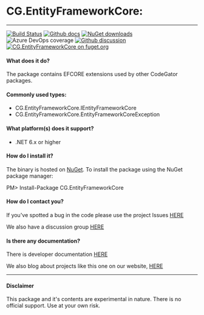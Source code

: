 # CG.EntityFrameworkCore: 
---
[![Build Status](https://dev.azure.com/codegator/CG.EntityFrameworkCore/_apis/build/status/CodeGator.CG.EntityFrameworkCore?branchName=main)](https://dev.azure.com/codegator/CG.EntityFrameworkCore/_build/latest?definitionId=89&branchName=main)
[![Github docs](https://img.shields.io/static/v1?label=Documentation&message=online&color=blue)](https://codegator.github.io/CG.EntityFrameworkCore/index.html)
[![NuGet downloads](https://img.shields.io/nuget/dt/CG.EntityFrameworkCore.svg?style=flat)](https://nuget.org/packages/CG.EntityFrameworkCore)
![Azure DevOps coverage](https://img.shields.io/azure-devops/coverage/codegator/CG.EntityFrameworkCore/89)
[![Github discussion](https://img.shields.io/badge/Discussion-online-blue)](https://github.com/CodeGator/CG.EntityFrameworkCore/discussions)
[![CG.EntityFrameworkCore on fuget.org](https://www.fuget.org/packages/CG.EntityFrameworkCore/badge.svg)](https://www.fuget.org/packages/CG.EntityFrameworkCore)

#### What does it do?
The package contains EFCORE extensions used by other CodeGator packages.

#### Commonly used types:
* CG.EntityFrameworkCore.IEntityFrameworkCore
* CG.EntityFrameworkCore.EntityFrameworkCoreException

#### What platform(s) does it support?
* .NET 6.x or higher

#### How do I install it?
The binary is hosted on [NuGet](https://www.nuget.org/packages/CG.EntityFrameworkCore/). To install the package using the NuGet package manager:

PM> Install-Package CG.EntityFrameworkCore

#### How do I contact you?
If you've spotted a bug in the code please use the project Issues [HERE](https://github.com/CodeGator/CG.EntityFrameworkCore/issues)

We also have a discussion group [HERE](https://github.com/CodeGator/CG.EntityFrameworkCore/discussions)

#### Is there any documentation?
There is developer documentation [HERE](https://codegator.github.io/CG.EntityFrameworkCore/)


We also blog about projects like this one on our website, [HERE](http://www.codegator.com)


---


#### Disclaimer
This package and it's contents are experimental in nature. There is no official support. Use at your own risk.

